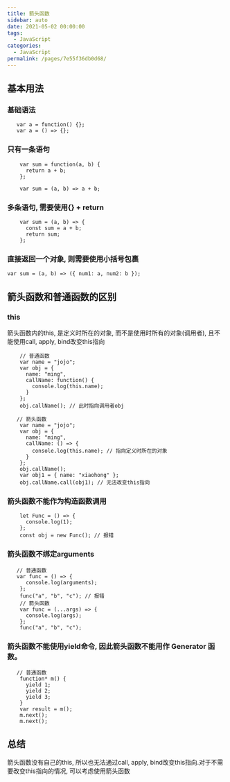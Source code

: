 ```yaml
---
title: 箭头函数
sidebar: auto
date: 2021-05-02 00:00:00
tags: 
  - JavaScript
categories: 
  - JavaScript
permalink: /pages/7e55f36db0d68/
---
```


## 基本用法

### 基础语法
```
   var a = function() {};
   var a = () => {};
```

### 只有一条语句
```
    var sum = function(a, b) {
      return a + b;
    };

    var sum = (a, b) => a + b;
```

### 多条语句, 需要使用{} + return
```
    var sum = (a, b) => {
      const sum = a + b;
      return sum;
    };

```

### 直接返回一个对象, 则需要使用小括号包裹
```
var sum = (a, b) => ({ num1: a, num2: b });
```

## 箭头函数和普通函数的区别

### this
箭头函数内的this, 是定义时所在的对象, 而不是使用时所有的对象(调用者), 且不能使用call, apply, bind改变this指向
```
    // 普通函数
    var name = "jojo";
    var obj = {
      name: "ming",
      callName: function() {
        console.log(this.name);
      }
    };
    obj.callName(); // 此时指向调用者obj
```

```
   // 箭头函数
    var name = "jojo";
    var obj = {
      name: "ming",
      callName: () => {
        console.log(this.name); // 指向定义时所在的对象
      }
    };
    obj.callName();
    var obj1 = { name: "xiaohong" };
    obj.callName.call(obj1); // 无法改变this指向
```

### 箭头函数不能作为构造函数调用
```
    let Func = () => {
      console.log(1);
    };
    const obj = new Func(); // 报错
```

### 箭头函数不绑定arguments
```
   // 普通函数
   var func = () => {
      console.log(arguments);
    };
    func("a", "b", "c"); // 报错
    // 箭头函数
    var func = (...args) => {
      console.log(args);
    };
    func("a", "b", "c");
```

### 箭头函数不能使用yield命令, 因此箭头函数不能用作 Generator 函数。
```
   // 普通函数
    function* m() {
      yield 1;
      yield 2;
      yield 3;
    }
    var result = m();
    m.next();
    m.next();
```

## 总结
箭头函数没有自己的this, 所以也无法通过call, apply, bind改变this指向.对于不需要改变this指向的情况, 可以考虑使用箭头函数